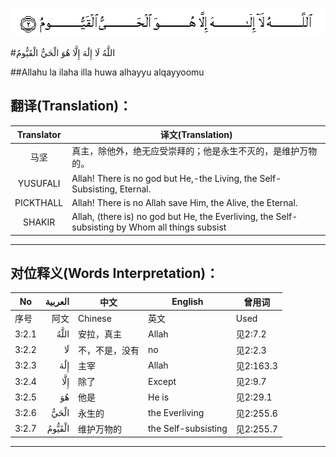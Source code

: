 ![003:002](images/003_002.gif)

#اللَّهُ لَا إِلَٰهَ إِلَّا هُوَ الْحَيُّ الْقَيُّومُ 

##Allahu la ilaha illa huwa alhayyu alqayyoomu 

## 翻译(Translation)：

| Translator | 译文(Translation)                                            |
| :--------: | ------------------------------------------------------------ |
|    马坚    | 真主，除他外，绝无应受崇拜的；他是永生不灭的，是维护万物的。 |
|  YUSUFALI  | Allah! There is no god but He,-the Living, the Self-Subsisting, Eternal. |
| PICKTHALL  | Allah! There is no Allah save Him, the Alive, the Eternal.   |
|   SHAKIR   | Allah, (there is) no god but He, the Everliving, the Self-subsisting by Whom all things subsist |

---

## 对位释义(Words Interpretation)：

| No   | العربية | 中文    | English | 曾用词 |
| ---- | ------: | ------- | ------- | ------ |
| 序号 |    阿文 | Chinese | 英文    | Used   |
| 3:2.1 | اللَّهُ   | 安拉，真主     | Allah               | 见2:7.2 |
| 3:2.2 | لَا     | 不，不是，没有 | no                  | 见2:2.3   |
| 3:2.3 | إِلَٰهَ    | 主宰           | Allah               | 见2:163.3 |
| 3:2.4 | إِلَّا    | 除了           | Except              | 见2:9.7   |
| 3:2.5 | هُوَ     | 他是           | He is               | 见2:29.1  |
| 3:2.6 | الْحَيُّ   | 永生的         | the Everliving      | 见2:255.6 |
| 3:2.7 | الْقَيُّومُ | 维护万物的     | the Self-subsisting | 见2:255.7 |

---
